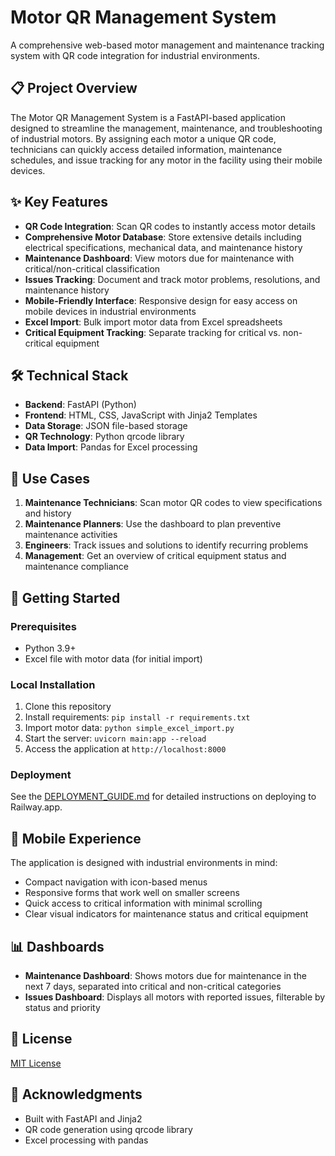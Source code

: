 # Motor QR Management System

A comprehensive web-based motor management and maintenance tracking system with QR code integration for industrial environments.

## 📋 Project Overview

The Motor QR Management System is a FastAPI-based application designed to streamline the management, maintenance, and troubleshooting of industrial motors. By assigning each motor a unique QR code, technicians can quickly access detailed information, maintenance schedules, and issue tracking for any motor in the facility using their mobile devices.

## ✨ Key Features

- **QR Code Integration**: Scan QR codes to instantly access motor details
- **Comprehensive Motor Database**: Store extensive details including electrical specifications, mechanical data, and maintenance history
- **Maintenance Dashboard**: View motors due for maintenance with critical/non-critical classification
- **Issues Tracking**: Document and track motor problems, resolutions, and maintenance history
- **Mobile-Friendly Interface**: Responsive design for easy access on mobile devices in industrial environments
- **Excel Import**: Bulk import motor data from Excel spreadsheets
- **Critical Equipment Tracking**: Separate tracking for critical vs. non-critical equipment

## 🛠️ Technical Stack

- **Backend**: FastAPI (Python)
- **Frontend**: HTML, CSS, JavaScript with Jinja2 Templates
- **Data Storage**: JSON file-based storage
- **QR Technology**: Python qrcode library
- **Data Import**: Pandas for Excel processing

## 📱 Use Cases

1. **Maintenance Technicians**: Scan motor QR codes to view specifications and history
2. **Maintenance Planners**: Use the dashboard to plan preventive maintenance activities
3. **Engineers**: Track issues and solutions to identify recurring problems
4. **Management**: Get an overview of critical equipment status and maintenance compliance

## 🚀 Getting Started

### Prerequisites
- Python 3.9+
- Excel file with motor data (for initial import)

### Local Installation

1. Clone this repository
2. Install requirements: `pip install -r requirements.txt`
3. Import motor data: `python simple_excel_import.py`
4. Start the server: `uvicorn main:app --reload`
5. Access the application at `http://localhost:8000`

### Deployment

See the [DEPLOYMENT_GUIDE.md](DEPLOYMENT_GUIDE.md) for detailed instructions on deploying to Railway.app.

## 📱 Mobile Experience

The application is designed with industrial environments in mind:
- Compact navigation with icon-based menus
- Responsive forms that work well on smaller screens
- Quick access to critical information with minimal scrolling
- Clear visual indicators for maintenance status and critical equipment

## 📊 Dashboards

- **Maintenance Dashboard**: Shows motors due for maintenance in the next 7 days, separated into critical and non-critical categories
- **Issues Dashboard**: Displays all motors with reported issues, filterable by status and priority

## 📄 License

[MIT License](LICENSE)

## 🙏 Acknowledgments

- Built with FastAPI and Jinja2
- QR code generation using qrcode library
- Excel processing with pandas
